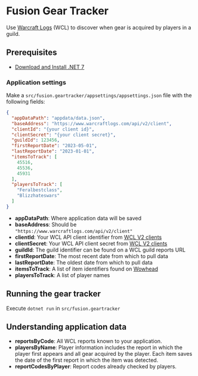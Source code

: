 # Fusion Gear Tracker

Use [Warcraft Logs](https://www.warcraftlogs.com) (WCL) to discover when gear is acquired by players in a guild.

## Prerequisites

- [Download and Install .NET 7](https://dotnet.microsoft.com/download)

### Application settings

Make a `src/fusion.geartracker/appsettings/appsettings.json` file with the following fields:

```json
{
  "appDataPath": "appdata/data.json",
  "baseAddress": "https://www.warcraftlogs.com/api/v2/client",
  "clientId": "{your client id}",
  "clientSecret": "{your client secret}",
  "guildId": 123456,
  "firstReportDate": "2023-05-01",
  "lastReportDate": "2023-01-01",
  "itemsToTrack": [
    45516,
    45536,
    45931
  ],
  "playersToTrack": [
    "Feralbestclass",
    "Blizzhateswars"
  ]
}
```

- **appDataPath**: Where application data will be saved
- **baseAddress**: Should be `"https://www.warcraftlogs.com/api/v2/client"`
- **clientId**: Your WCL API client identifier from [WCL V2 clients](https://classic.warcraftlogs.com/api/clients)
- **clientSecret**: Your WCL API client secret from [WCL V2 clients](https://classic.warcraftlogs.com/api/clients)
- **guildId**: The guild identifier can be found on a WCL guild reports URL
- **firstReportDate**: The most recent date from which to pull data
- **lastReportDate**: The oldest date from which to pull data
- **itemsToTrack**: A list of item identifiers found on [Wowhead](https://www.wowhead.com)
- **playersToTrack**: A list of player names

## Running the gear tracker

Execute `dotnet run` in `src/fusion.geartracker`

## Understanding application data

- **reportsByCode**: All WCL reports known to your application.
- **playersByName**: Player information includes the report in which the player first appears and all gear acquired by the player. Each item saves the date of the first report in which the item was detected.
- **reportCodesByPlayer**: Report codes already checked by players.
